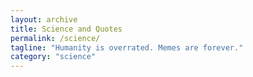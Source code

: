 ```yaml
---
layout: archive
title: Science and Quotes
permalink: /science/
tagline: "Humanity is overrated. Memes are forever."
category: "science"
---
```

